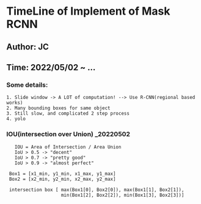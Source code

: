 # TimeLine of Implement of Mask RCNN
## Author: JC 
## Time: 2022/05/02 ~ ...

### Some details: 
    1. Slide window -> A LOT of computation! --> Use R-CNN(regional based works)
    2. Many bounding boxes for same object
    3. Still slow, and complicated 2 step process
    4. yolo 

### IOU(intersection over Union) _20220502
       IOU = Area of Intersection / Area Union  
       IoU > 0.5 -> "decent"
       IoU > 0.7 -> "pretty good"
       IoU > 0.9 -> "almost perfect"

     Box1 = [x1_min, y1_min, x1_max, y1_max]
     Box2 = [x2_min, y2_min, x2_max, y2_max]

     intersection box [ max(Box1[0], Box2[0]), max(Box1[1], Box2[1]), 
                        min(Box1[2], Box2[2]), min(Box1[3], Box2[3])]

      
